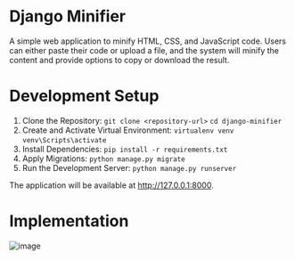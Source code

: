 # Django Minifier

A simple web application to minify HTML, CSS, and JavaScript code. Users can either paste their code or upload a file, and the system will minify the content and provide options to copy or download the result.

# Development Setup

1. Clone the Repository: `git clone <repository-url>` `cd django-minifier`
2. Create and Activate Virtual Environment: `virtualenv venv` `venv\Scripts\activate`
3. Install Dependencies: `pip install -r requirements.txt`
4. Apply Migrations: `python manage.py migrate`
5. Run the Development Server: `python manage.py runserver`    

The application will be available at http://127.0.0.1:8000.

# Implementation
![image](https://github.com/user-attachments/assets/41ea5d62-b109-4877-8571-128228959e13)

